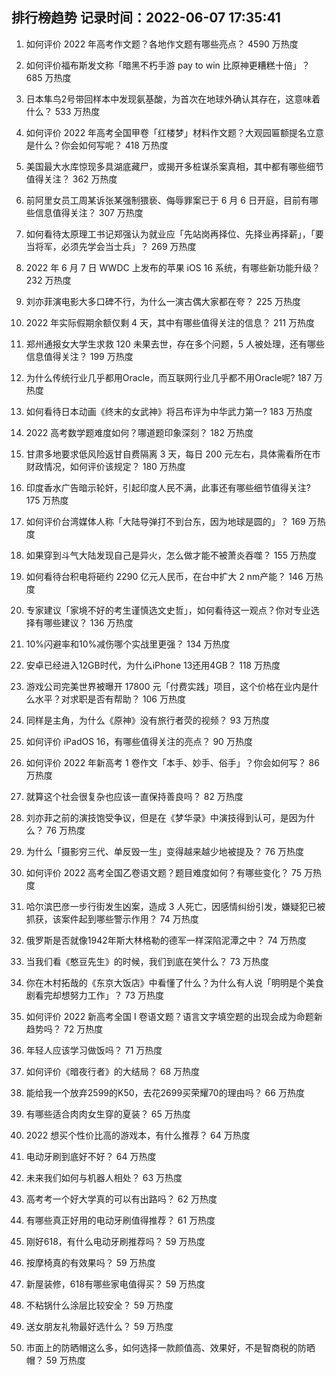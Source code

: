 
## 排行榜趋势 记录时间：2022-06-07 17:35:41
  
  1. 如何评价 2022 年高考作文题？各地作文题有哪些亮点？ 4590 万热度
    
  2. 如何评价福布斯发文称「暗黑不朽手游 pay to win 比原神更糟糕十倍」？ 685 万热度
    
  3. 日本隼鸟2号带回样本中发现氨基酸，为首次在地球外确认其存在，这意味着什么？ 533 万热度
    
  4. 如何评价 2022 年高考全国甲卷「红楼梦」材料作文题？大观园匾额提名立意是什么？你会如何写呢？ 418 万热度
    
  5. 美国最大水库惊现多具湖底藏尸，或揭开多桩谋杀案真相，其中都有哪些细节值得关注？ 362 万热度
    
  6. 前阿里女员工周某诉张某强制猥亵、侮辱罪案已于 6 月 6 日开庭，目前有哪些信息值得关注？ 307 万热度
    
  7. 如何看待太原理工书记郑强认为就业应「先站岗再择位、先择业再择薪」，「要当将军，必须先学会当士兵」？ 269 万热度
    
  8. 2022 年 6 月 7 日 WWDC 上发布的苹果 iOS 16 系统，有哪些新功能升级？ 232 万热度
    
  9. 刘亦菲演电影大多口碑不行，为什么一演古偶大家都在夸？ 225 万热度
    
  10. 2022 年实际假期余额仅剩 4 天，其中有哪些值得关注的信息？ 211 万热度
    
  11. 郑州通报女大学生求救 120 未果去世，存在多个问题，5 人被处理，还有哪些信息值得关注？ 199 万热度
    
  12. 为什么传统行业几乎都用Oracle，而互联网行业几乎都不用Oracle呢? 187 万热度
    
  13. 如何看待日本动画《终末的女武神》将吕布评为中华武力第一? 183 万热度
    
  14. 2022 高考数学题难度如何？哪道题印象深刻？ 182 万热度
    
  15. 甘肃多地要求低风险返甘自费隔离 3 天，每日 200 元左右，具体需看所在市财政情况，如何评价该规定？ 180 万热度
    
  16. 印度香水广告暗示轮奸，引起印度人民不满，此事还有哪些细节值得关注? 175 万热度
    
  17. 如何评价台湾媒体人称「大陆导弹打不到台东，因为地球是圆的」？ 169 万热度
    
  18. 如果穿到斗气大陆发现自己是异火，怎么做才能不被萧炎吞噬？ 155 万热度
    
  19. 如何看待台积电将砸约 2290 亿元人民币，在台中扩大 2 nm产能？ 146 万热度
    
  20. 专家建议「家境不好的考生谨慎选文史哲」，如何看待这一观点？你对专业选择有哪些建议？ 136 万热度
    
  21. 10%闪避率和10%减伤哪个实战里更强？ 134 万热度
    
  22. 安卓已经进入12GB时代，为什么iPhone 13还用4GB？ 118 万热度
    
  23. 游戏公司完美世界被曝开 17800 元「付费实践」项目，这个价格在业内是什么水平？对求职是否有帮助？ 106 万热度
    
  24. 同样是主角，为什么《原神》没有旅行者荧的视频？ 93 万热度
    
  25. 如何评价 iPadOS 16，有哪些值得关注的亮点？ 90 万热度
    
  26. 如何评价 2022 年新高考 1 卷作文「本手、妙手、俗手」？你会如何写？ 86 万热度
    
  27. 就算这个社会很复杂也应该一直保持善良吗？ 82 万热度
    
  28. 刘亦菲之前的演技饱受争议，但是在《梦华录》中演技得到认可，是因为什么？ 76 万热度
    
  29. 为什么「摄影穷三代、单反毁一生」变得越来越少地被提及？ 76 万热度
    
  30. 如何评价 2022 高考全国乙卷语文题？题目难度如何？有哪些变化？ 75 万热度
    
  31. 哈尔滨巴彦一步行街发生凶案，造成 3 人死亡，因感情纠纷引发，嫌疑犯已被抓获，该案件起到哪些警示作用？ 74 万热度
    
  32. 俄罗斯是否就像1942年斯大林格勒的德军一样深陷泥潭之中？ 74 万热度
    
  33. 当我们看《憨豆先生》的时候，我们到底在笑什么？ 73 万热度
    
  34. 你在木村拓哉的《东京大饭店》中看懂了什么？为什么有人说「明明是个美食剧看完却想努力工作」？ 73 万热度
    
  35. 如何评价 2022 新高考全国 Ⅰ 卷语文题？语言文字填空题的出现会成为命题新趋势吗？ 72 万热度
    
  36. 年轻人应该学习做饭吗？ 71 万热度
    
  37. 如何评价《暗夜行者》的大结局？ 68 万热度
    
  38. 能给我一个放弃2599的K50，去花2699买荣耀70的理由吗？ 66 万热度
    
  39. 有哪些适合肉肉女生穿的夏装？ 65 万热度
    
  40. 2022 想买个性价比高的游戏本，有什么推荐？ 64 万热度
    
  41. 电动牙刷到底好不好？ 64 万热度
    
  42. 未来我们如何与机器人相处？ 63 万热度
    
  43. 高考考一个好大学真的可以有出路吗？ 62 万热度
    
  44. 有哪些真正好用的电动牙刷值得推荐？ 61 万热度
    
  45. 刚好618，有什么电动牙刷推荐吗？ 59 万热度
    
  46. 按摩椅真的有效果吗？ 59 万热度
    
  47. 新屋装修，618有哪些家电值得买？ 59 万热度
    
  48. 不粘锅什么涂层比较安全？ 59 万热度
    
  49. 送女朋友礼物最好选什么？ 59 万热度
    
  50. 市面上的防晒帽这么多，如何选择一款颜值高、效果好，不是智商税的防晒帽？ 59 万热度
    